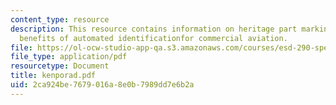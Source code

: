 ```yaml
---
content_type: resource
description: This resource contains information on heritage part marking requirements,
  benefits of automated identificationfor commercial aviation.
file: https://ol-ocw-studio-app-qa.s3.amazonaws.com/courses/esd-290-special-topics-in-supply-chain-management-spring-2005/2ca924be7679016a8e0b7989dd7e6b2a_kenporad.pdf
file_type: application/pdf
resourcetype: Document
title: kenporad.pdf
uid: 2ca924be-7679-016a-8e0b-7989dd7e6b2a
---
```

